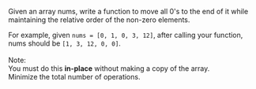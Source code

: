Given an array nums, write a function to move all 0's to the end of it while maintaining the relative order of the non-zero elements.

For example, given ```nums = [0, 1, 0, 3, 12]```, after calling your function, nums should be ```[1, 3, 12, 0, 0]```.
</br></br>
Note:
</br>
You must do this **in-place** without making a copy of the array.
</br>
Minimize the total number of operations.
